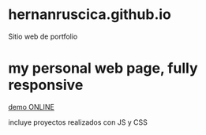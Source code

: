 # hernanruscica.github.io
Sitio web de portfolio
<h1>my personal web page, fully responsive</h1>
<a href="https://hernanruscica.github.io/">demo ONLINE</a>
<p>incluye proyectos realizados con JS y CSS</p>
